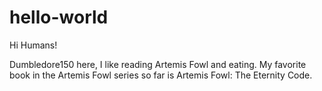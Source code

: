 # hello-world

Hi Humans!

Dumbledore150 here, I like reading Artemis Fowl and eating.
My favorite book in the Artemis Fowl series so far is Artemis Fowl: The Eternity Code.
